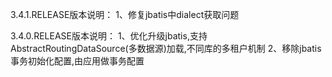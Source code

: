 3.4.1.RELEASE版本说明：
1、修复jbatis中dialect获取问题

3.4.0.RELEASE版本说明：
1、优化升级jbatis,支持AbstractRoutingDataSource(多数据源)加载,不同库的多租户机制
2、移除jbatis事务初始化配置,由应用做事务配置